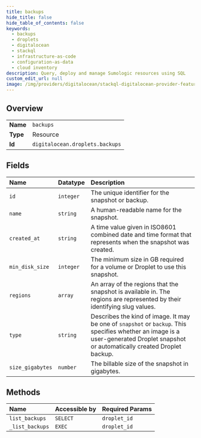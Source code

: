 ```yaml
---
title: backups
hide_title: false
hide_table_of_contents: false
keywords:
  - backups
  - droplets
  - digitalocean    
  - stackql
  - infrastructure-as-code
  - configuration-as-data
  - cloud inventory
description: Query, deploy and manage Sumologic resources using SQL
custom_edit_url: null
image: /img/providers/digitalocean/stackql-digitalocean-provider-featured-image.png
---
```

  
    

## Overview
<table><tbody>
<tr><td><b>Name</b></td><td><code>backups</code></td></tr>
<tr><td><b>Type</b></td><td>Resource</td></tr>
<tr><td><b>Id</b></td><td><code>digitalocean.droplets.backups</code></td></tr>
</tbody></table>

## Fields
| Name | Datatype | Description |
|:-----|:---------|:------------|
| `id` | `integer` | The unique identifier for the snapshot or backup. |
| `name` | `string` | A human-readable name for the snapshot. |
| `created_at` | `string` | A time value given in ISO8601 combined date and time format that represents when the snapshot was created. |
| `min_disk_size` | `integer` | The minimum size in GB required for a volume or Droplet to use this snapshot. |
| `regions` | `array` | An array of the regions that the snapshot is available in. The regions are represented by their identifying slug values. |
| `type` | `string` | Describes the kind of image. It may be one of `snapshot` or `backup`. This specifies whether an image is a user-generated Droplet snapshot or automatically created Droplet backup. |
| `size_gigabytes` | `number` | The billable size of the snapshot in gigabytes. |
## Methods
| Name | Accessible by | Required Params |
|:-----|:--------------|:----------------|
| `list_backups` | `SELECT` | `droplet_id` |
| `_list_backups` | `EXEC` | `droplet_id` |

